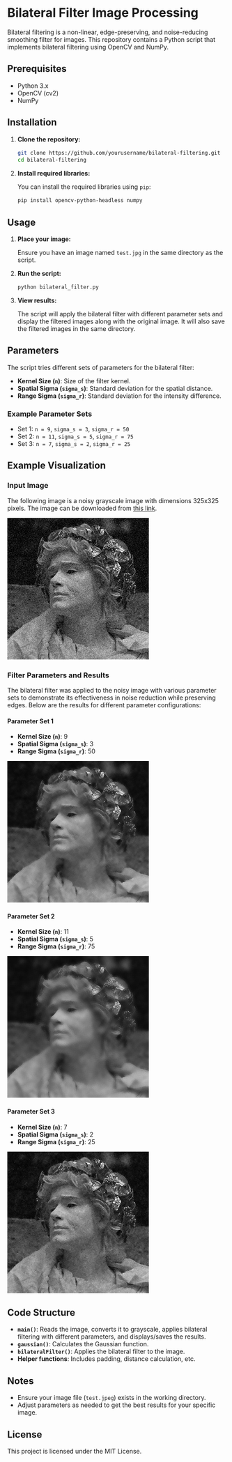 # Bilateral Filter Image Processing

Bilateral filtering is a non-linear, edge-preserving, and noise-reducing smoothing filter for images. This repository contains a Python script that implements bilateral filtering using OpenCV and NumPy.

## Prerequisites

- Python 3.x
- OpenCV (cv2)
- NumPy

## Installation

1. **Clone the repository:**

    ```bash
    git clone https://github.com/yourusername/bilateral-filtering.git
    cd bilateral-filtering
    ```

2. **Install required libraries:**

    You can install the required libraries using `pip`:

    ```bash
    pip install opencv-python-headless numpy
    ```

## Usage

1. **Place your image:**

    Ensure you have an image named `test.jpg` in the same directory as the script.

2. **Run the script:**

    ```bash
    python bilateral_filter.py
    ```

3. **View results:**

    The script will apply the bilateral filter with different parameter sets and display the filtered images along with the original image. It will also save the filtered images in the same directory.

## Parameters

The script tries different sets of parameters for the bilateral filter:

- **Kernel Size (`n`)**: Size of the filter kernel.
- **Spatial Sigma (`sigma_s`)**: Standard deviation for the spatial distance.
- **Range Sigma (`sigma_r`)**: Standard deviation for the intensity difference.

### Example Parameter Sets

- Set 1: `n = 9`, `sigma_s = 3`, `sigma_r = 50`
- Set 2: `n = 11`, `sigma_s = 5`, `sigma_r = 75`
- Set 3: `n = 7`, `sigma_s = 2`, `sigma_r = 25`

## Example Visualization

### Input Image

The following image is a noisy grayscale image with dimensions 325x325 pixels. The image can be downloaded from [this link](https://boofcv.org/index.php?title=File:Kodim17_noisy.jpg).

![Noisy Image](/test.jpg)

### Filter Parameters and Results

The bilateral filter was applied to the noisy image with various parameter sets to demonstrate its effectiveness in noise reduction while preserving edges. Below are the results for different parameter configurations:

#### Parameter Set 1

- **Kernel Size (`n`)**: 9
- **Spatial Sigma (`sigma_s`)**: 3
- **Range Sigma (`sigma_r`)**: 50

![Filtered Image Set 1](/n:9,sigma_s:3,sigma_r:50.jpg)

#### Parameter Set 2

- **Kernel Size (`n`)**: 11
- **Spatial Sigma (`sigma_s`)**: 5
- **Range Sigma (`sigma_r`)**: 75

![Filtered Image Set 2](/n:11,sigma_s:5,sigma_r:75.jpg)

#### Parameter Set 3

- **Kernel Size (`n`)**: 7
- **Spatial Sigma (`sigma_s`)**: 2
- **Range Sigma (`sigma_r`)**: 25

![Filtered Image Set 3](/n:7,sigma_s:2,sigma_r:25.jpg)

## Code Structure

- **`main()`**: Reads the image, converts it to grayscale, applies bilateral filtering with different parameters, and displays/saves the results.
- **`gaussian()`**: Calculates the Gaussian function.
- **`bilateralFilter()`**: Applies the bilateral filter to the image.
- **Helper functions**: Includes padding, distance calculation, etc.

## Notes

- Ensure your image file (`test.jpeg`) exists in the working directory.
- Adjust parameters as needed to get the best results for your specific image.

## License

This project is licensed under the MIT License.
